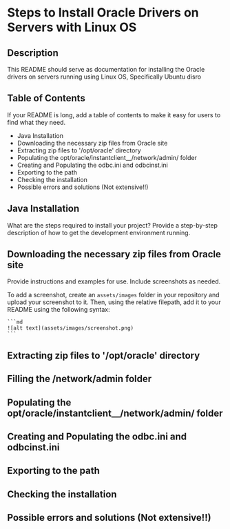 # Steps to Install Oracle Drivers on Servers with Linux OS

## Description

This README should serve as documentation for installing the Oracle drivers on servers running using Linux OS, Specifically Ubuntu disro

## Table of Contents

If your README is long, add a table of contents to make it easy for users to find what they need.

- Java Installation
- Downloading the necessary zip files from Oracle site
- Extracting zip files to '/opt/oracle' directory
- Populating the opt/oracle/instantclient_<V>_<V>/network/admin/ folder
- Creating and Populating the odbc.ini and odbcinst.ini
- Exporting to the path
- Checking the installation
- Possible errors and solutions (Not extensive!!)

## Java Installation

What are the steps required to install your project? Provide a step-by-step description of how to get the development environment running.

## Downloading the necessary zip files from Oracle site

Provide instructions and examples for use. Include screenshots as needed.

To add a screenshot, create an `assets/images` folder in your repository and upload your screenshot to it. Then, using the relative filepath, add it to your README using the following syntax:

    ```md
    ![alt text](assets/images/screenshot.png)
    ```
## Extracting zip files to '/opt/oracle' directory

## Filling the /network/admin folder

## Populating the opt/oracle/instantclient_<V>_<V>/network/admin/ folder

## Creating and Populating the odbc.ini and odbcinst.ini

## Exporting to the path
    
## Checking the installation
    
## Possible errors and solutions (Not extensive!!)
   


